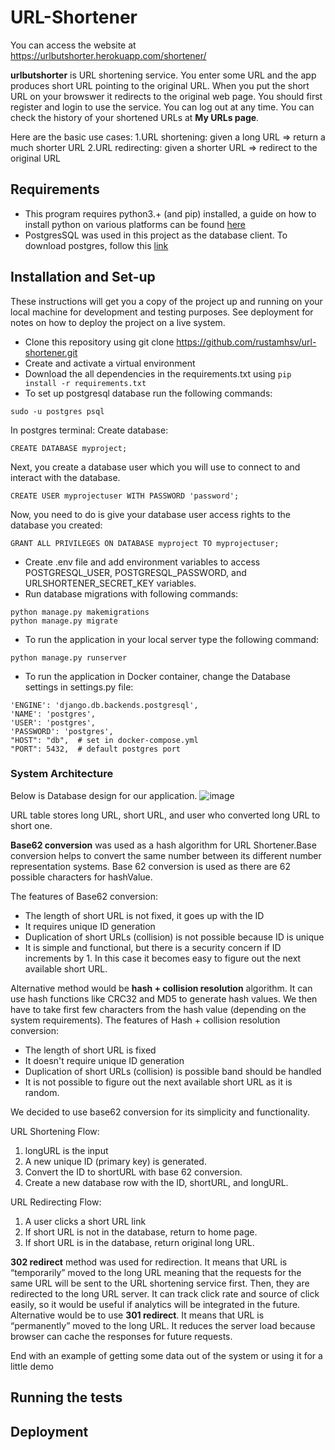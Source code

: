 # URL-Shortener

You can access the website at https://urlbutshorter.herokuapp.com/shortener/

**urlbutshorter** is URL shortening service. You enter some URL and the app produces short URL pointing to the original URL. When you put the short URL on your browswer it redirects to the original web page. 
You should first register and login to use the service. You can log out at any time.
You can check the history of your shortened URLs at **My URLs page**. 

Here are the basic use cases:
  1.URL shortening: given a long URL => return a much shorter URL
  2.URL redirecting: given a shorter URL => redirect to the original URL

## Requirements
* This program requires python3.+ (and pip) installed, a guide on how to install python on various platforms can be found [here](https://www.python.org/)
* PostgresSQL was used in this project as the database client. To download postgres, follow this [link](https://www.postgresql.org/download/)

## Installation and Set-up

These instructions will get you a copy of the project up and running on your local machine for development and testing purposes. See deployment for notes on how to deploy the project on a live system.

* Clone this repository using git clone https://github.com/rustamhsv/url-shortener.git
* Create and activate a virtual environment
* Download the all dependencies in the requirements.txt using ```pip install -r requirements.txt```
* To set up postgresql database run the following commands:
```
sudo -u postgres psql
```
In postgres terminal:
Create database:
```
CREATE DATABASE myproject;
```

Next, you create a database user which you will use to connect to and interact with the database.
```
CREATE USER myprojectuser WITH PASSWORD 'password';
```
Now, you need to do is give your database user access rights to the database you created:
```
GRANT ALL PRIVILEGES ON DATABASE myproject TO myprojectuser;
```

* Create .env file and add environment variables to access POSTGRESQL_USER, POSTGRESQL_PASSWORD, and URLSHORTENER_SECRET_KEY variables.
* Run database migrations with following commands:
```
python manage.py makemigrations
python manage.py migrate
```
* To run the application in your local server type the following command:
```
python manage.py runserver
```

* To run the application in Docker container, change the Database settings in settings.py file:
```
'ENGINE': 'django.db.backends.postgresql',
'NAME': 'postgres',
'USER': 'postgres',
'PASSWORD': 'postgres',
"HOST": "db",  # set in docker-compose.yml
"PORT": 5432,  # default postgres port  
```



### System Architecture

Below is Database design for our application.
![image](https://user-images.githubusercontent.com/75800756/173936182-f8a7642a-c99e-40be-8ac0-ff8497560d94.png)

URL table stores long URL, short URL, and user who converted long URL to short one. 

**Base62 conversion** was used as a hash algorithm for URL Shortener.Base conversion
helps to convert the same number between its different number representation systems. Base
62 conversion is used as there are 62 possible characters for hashValue.


The features of Base62 conversion:
* The length of short URL is not fixed, it goes up with the ID
* It requires unique ID generation
* Duplication of short URLs (collision) is not possible because ID is unique
* It is simple and functional, but there is a security concern if ID increments by 1. In this case it becomes easy to figure out the next available short URL.

Alternative method would be **hash + collision resolution** algorithm. It can use hash functions like CRC32 and MD5 to generate hash values. We then have to take first few characters from the hash value (depending on the system requirements).
The features of Hash + collision resolution conversion:
* The length of short URL is fixed
* It doesn't require unique ID generation
* Duplication of short URLs (collision) is possible band should be handled
* It is not possible to figure out the next available short URL as it is random.

We decided to use base62 conversion for its simplicity and functionality.

URL Shortening Flow:
  1) longURL is the input
  2) A new unique ID (primary key) is generated.
  3) Convert the ID to shortURL with base 62 conversion.
  4) Create a new database row with the ID, shortURL, and longURL.

URL Redirecting Flow:
  1) A user clicks a short URL link
  2) If short URL is not in the database, return to home page.
  3) If short URL is in the database, return original long URL.

**302 redirect** method was used for redirection. It means that URL is “temporarily” moved to the long URL meaning that the requests for the same URL will be sent to the URL shortening
service first. Then, they are redirected to the long URL server. It can track click rate and source of click easily, so it would be useful if analytics will be integrated in the future.
Alternative would be to use **301 redirect**. It means that URL is “permanently” moved to the long URL. It reduces the server load because browser can cache the responses for future requests.

End with an example of getting some data out of the system or using it for a little demo


## Running the tests

## Deployment

